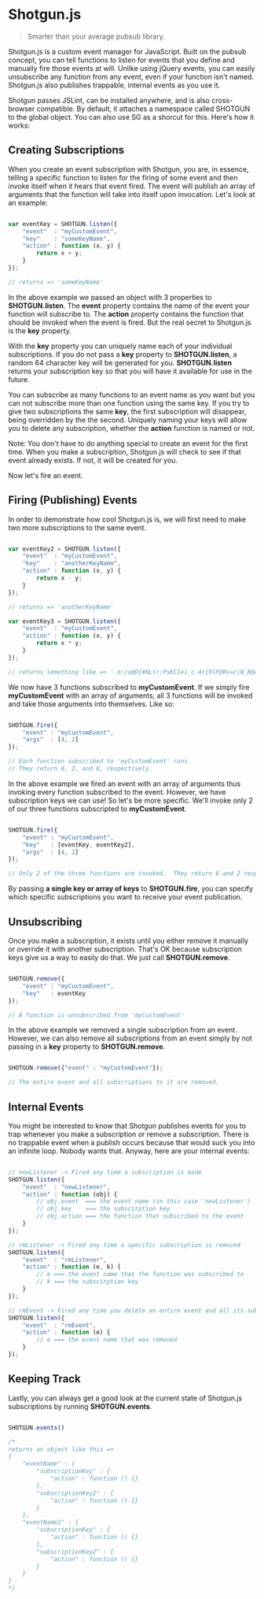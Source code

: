 # Shotgun.js

> Smarter than your average pubsub library.

Shotgun.js is a custom event manager for JavaScript.  Built on the pubsub concept, you can tell functions to listen
for events that you define and manually fire those events at will.  Unlike using jQuery events, you can easily 
unsubscribe any function from any event, even if your function isn't named.  Shotgun.js also publishes trappable,
internal events as you use it.

Shotgun passes JSLint, can be installed anywhere, and is also cross-browser compatible.  By default, it attaches a
namespace called SHOTGUN to the global object.  You can also use SG as a shorcut for this.  Here's how it works:

## Creating Subscriptions

When you create an event subscription with Shotgun, you are, in essence, telling a specific function to listen for
the firing of some event and then invoke itself when it hears that event fired.  The event will publish an array
of arguments that the function will take into itself upon invocation.  Let's look at an example:

```javascript

var eventKey = SHOTGUN.listen({
	"event"  : "myCustomEvent",
	"key"    : "someKeyName",
	"action" : function (x, y) {
		return x + y;
	}
});

// returns => 'someKeyName'

```

In the above example we passed an object with 3 properties to **SHOTGUN.listen**.  The **event** property contains
the name of the event your function will subscribe to.  The **action** property contains the function that should be
invoked when the event is fired.  But the real secret to Shotgun.js is the **key** property.  

With the **key** property you can uniquely name each of your individual subscriptions.  If you do not pass a **key**
property to **SHOTGUN.listen**, a random 64 character key will be generated for you.  **SHOTGUN.listen** returns your
subscription key so that you will have it available for use in the future.

You can subscribe as many functions to an event name as you want but you can not subscribe more than one function using
the same key. If you try to give two subscriptions the same **key**, the first subscription will disappear, being
overridden by the the second.  Uniquely naming your keys will allow you to delete any subscription, whether the 
**action** function is named or not.

Note: You don't have to do anything special to create an event for the first time.  When you make a subscription,
Shotgun.js will check to see if that event already exists.  If not, it will be created for you.

Now let's fire an event.

## Firing (Publishing) Events

In order to demonstrate how cool Shotgun.js is, we will first need to make two more subscriptions to the same event.

```javascript

var eventKey2 = SHOTGUN.listen({
	"event"  : "myCustomEvent",
	"key"    : "anotherKeyName",
	"action" : function (x, y) {
		return x - y;
	}
});

// returns => 'anotherKeyName'

var eventKey3 = SHOTGUN.listen({
	"event"  : "myCustomEvent",
	"action" : function (x, y) {
		return x * y;
	}
});

// returns something like => '.o:/u@D{#NLtr:PsKCIei_c.4c{9lP@Rv=c|N_NQeI6S*J9JcT?8#Evn*9t:UMBA'

```

We now have 3 functions subscribed to **myCustomEvent**.  If we simply fire **myCustomEvent** with an array of
arguments, all 3 functions will be invoked and take those arguments into themselves.  Like so:

```javascript

SHOTGUN.fire({
	"event" : "myCustomEvent",
	"args"  : [4, 2]
});

// Each function subscribed to 'myCustomEvent' runs.
// They return 6, 2, and 8, respectively.

```

In the above example we fired an event with an array of arguments thus invoking every function subscribed to the event.
However, we have subscription keys we can use!  So let's be more specific.  We'll invoke only 2 of our three functions
subscripted to **myCustomEvent**.

```javascript

SHOTGUN.fire({
	"event" : "myCustomEvent",
	"key"   : [eventKey, eventKey2],
	"args"  : [4, 2]
});

// Only 2 of the three functions are invoked.  They return 6 and 2 respectively.

```

By passing **a single key or array of keys** to **SHOTGUN.fire**, you can specify which specific subscriptions you
want to receive your event publication.

## Unsubscribing

Once you make a subscription, it exists until you either remove it manually or override it with another subscription.
That's OK because subscription keys give us a way to easily do that.  We just call **SHOTGUN.remove**.

```javascript

SHOTGUN.remove({
	"event" : "myCustomEvent",
	"key"   : eventKey
});

// A function is unsubscribed from 'myCustomEvent'

```

In the above example we removed a single subscription from an event.  However, we can also remove all subscriptions
from an event simply by not passing in a **key** property to **SHOTGUN.remove**.

```javascript

SHOTGUN.remove({"event" : "myCustomEvent"});

// The entire event and all subscriptions to it are removed.

```

## Internal Events

You might be interested to know that Shotgun publishes events for you to trap whenever you make a subscription or
remove a subscription.  There is no trappable event when a publish occurs because that would suck you into an infinite
loop.  Nobody wants that.  Anyway, here are your internal events:

```javascript

// newListener -> Fired any time a subscription is made
SHOTGUN.listen({
	"event"  : "newListener",
	"action" : function (obj) {
		// obj.event  === the event name (in this case 'newListener')
		// obj.key    === the subscirption key
		// obj.action === the function that subscribed to the event
	}
});

// rmListener -> Fired any time a specific subscription is removed
SHOTGUN.listen({
	"event"  : "rmListener",
	"action" : function (e, k) {
		// e === the event name that the function was subscribed to
		// k === the subscirption key
	}
});

// rmEvent -> Fired any time you delete an entire event and all its subscriptions
SHOTGUN.listen({
	"event"  : "rmEvent",
	"action" : function (e) {
		// e === the event name that was removed
	}
});

```

## Keeping Track

Lastly, you can always get a good look at the current state of Shotgun.js subscriptions by running
**SHOTGUN.events**.

```javascript

SHOTGUN.events()

/*
returns an object like this =>
{
	"eventName" : {
		"subscriptionKey" : {
			"action" : function () {}
		},
		"subscriptionKey2" : {
			"action" : function () {}
		}
	},
	"eventName2" : {
		"subscriptionKey" : {
			"action" : function () {}
		},
		"subscriptionKey2" : {
			"action" : function () {}
		}
	}
}
*/

```